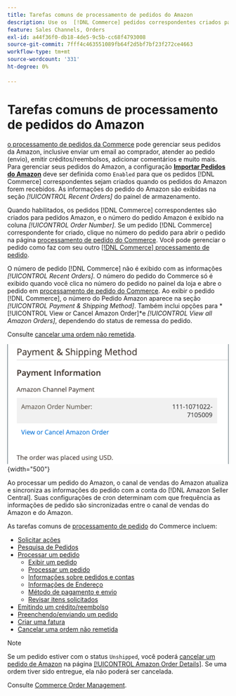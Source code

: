 ```yaml
---
title: Tarefas comuns de processamento de pedidos do Amazon
description: Use os  [!DNL Commerce] pedidos correspondentes criados para pedidos do Amazon para gerenciar a atividade e o processamento de pedidos no Administrador [!UICONTROL Commerce].
feature: Sales Channels, Orders
exl-id: a44f36f0-db18-4de5-9c5b-cc68f4793008
source-git-commit: 7fff4c463551089fb64f2d5bf7bf23f272ce4663
workflow-type: tm+mt
source-wordcount: '331'
ht-degree: 0%

---
```


# Tarefas comuns de processamento de pedidos do Amazon

[o processamento de pedidos da Commerce](https://experienceleague.adobe.com/docs/commerce-admin/stores-sales/order-management/orders/order-processing.html#process-an-order) pode gerenciar seus pedidos da Amazon, inclusive enviar um email ao comprador, atender ao pedido (envio), emitir créditos/reembolsos, adicionar comentários e muito mais. Para gerenciar seus pedidos do Amazon, a configuração [**Importar Pedidos do Amazon**](./order-settings.md) deve ser definida como `Enabled` para que os pedidos [!DNL Commerce] correspondentes sejam criados quando os pedidos do Amazon forem recebidos. As informações do pedido do Amazon são exibidas na seção *[!UICONTROL Recent Orders]* do painel de armazenamento.

Quando habilitados, os pedidos [!DNL Commerce] correspondentes são criados para pedidos Amazon, e o número do pedido Amazon é exibido na coluna _[!UICONTROL Order Number]_. Se um pedido [!DNL Commerce] correspondente for criado, clique no número do pedido para abrir o pedido na página [processamento de pedido do Commerce](https://experienceleague.adobe.com/docs/commerce-admin/stores-sales/order-management/orders/order-processing.html#process-an-order). Você pode gerenciar o pedido como faz com seu outro [[!DNL Commerce] processamento de pedido](https://experienceleague.adobe.com/docs/commerce-admin/stores-sales/order-management/orders/order-processing.html#process-an-order).

O número de pedido [!DNL Commerce] não é exibido com as informações _[!UICONTROL Recent Orders]_. O número do pedido do Commerce só é exibido quando você clica no número do pedido no painel da loja e abre o pedido em [processamento de pedido do Commerce](https://experienceleague.adobe.com/docs/commerce-admin/stores-sales/order-management/orders/order-processing.html#process-an-order). Ao exibir o pedido [!DNL Commerce], o número do Pedido Amazon aparece na seção *[!UICONTROL Payment & Shipping Method]*. Também inclui opções para *[!UICONTROL View or Cancel Amazon Order]*e *[!UICONTROL View all Amazon Orders]*, dependendo do status de remessa do pedido.

Consulte [cancelar uma ordem não remetida](./cancel-unshipped-order.md).

![Informações do pedido Amazon no pedido Commerce](assets/amazon-order-number-payment-info.png){width="500"}

Ao processar um pedido do Amazon, o canal de vendas do Amazon atualiza e sincroniza as informações do pedido com a conta do [!DNL Amazon Seller Central]. Suas configurações de cron determinam com que frequência as informações de pedido são sincronizadas entre o canal de vendas do Amazon e do Amazon.

As tarefas comuns de [processamento de pedido](https://experienceleague.adobe.com/docs/commerce-admin/stores-sales/order-management/orders/order-processing.html#process-an-order) do Commerce incluem:

- [Solicitar ações](https://experienceleague.adobe.com/docs/commerce-admin/stores-sales/order-management/orders/orders.html#actions)
- [Pesquisa de Pedidos](https://experienceleague.adobe.com/docs/commerce-admin/stores-sales/order-management/orders/orders.html#order-search)
- [Processar um pedido](https://experienceleague.adobe.com/docs/commerce-admin/stores-sales/order-management/orders/order-processing.html#process-an-order)
   - [Exibir um pedido](https://experienceleague.adobe.com/docs/commerce-admin/stores-sales/order-management/orders/order-processing.html#process-an-order#view-an-order)
   - [Processar um pedido](https://experienceleague.adobe.com/docs/commerce-admin/stores-sales/order-management/orders/order-processing.html#process-an-order#process-an-order)
   - [Informações sobre pedidos e contas](https://experienceleague.adobe.com/docs/commerce-admin/stores-sales/order-management/orders/order-processing.html#process-an-order#order-and-account-information)
   - [Informações de Endereço](https://experienceleague.adobe.com/docs/commerce-admin/stores-sales/order-management/orders/order-processing.html#process-an-order#address-information)
   - [Método de pagamento e envio](https://experienceleague.adobe.com/docs/commerce-admin/stores-sales/order-management/orders/order-processing.html#process-an-order#payment--shipping-method)
   - [Revisar itens solicitados](https://experienceleague.adobe.com/docs/commerce-admin/stores-sales/order-management/orders/order-processing.html#process-an-order#review-items-ordered)
- [Emitindo um crédito/reembolso](https://experienceleague.adobe.com/docs/commerce-admin/stores-sales/order-management/credit-memos/credit-memo-create.html)
- [Preenchendo/enviando um pedido](https://experienceleague.adobe.com/docs/commerce-admin/stores-sales/order-management/shipments.html#create-a-shipment)
- [Criar uma fatura](https://experienceleague.adobe.com/docs/commerce-admin/stores-sales/order-management/invoices.html#create-an-invoice)
- [Cancelar uma ordem não remetida](./cancel-unshipped-order.md)

>[!NOTE]
>
>Se um pedido estiver com o status `Unshipped`, você poderá [cancelar um pedido de Amazon](./cancel-unshipped-order.md) na página [[!UICONTROL Amazon Order Details]](./amazon-order-details.md). Se uma ordem tiver sido entregue, ela não poderá ser cancelada.

Consulte [Commerce Order Management](https://experienceleague.adobe.com/docs/commerce-admin/stores-sales/introduction.html#order-management-and-operations).
